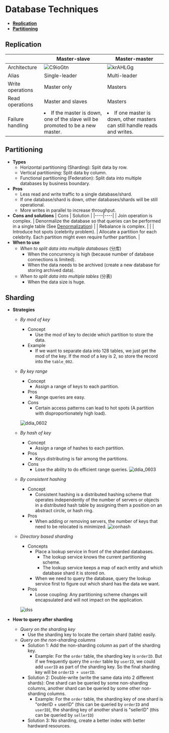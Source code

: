 # Database Techniques

- [**Replication**](#replication)
- [**Partitioning**](#partitioning)

## Replication
| | Master-slave | Master-master |
|---|---|---|
| Architecture | ![C9ioGtn](https://user-images.githubusercontent.com/8989447/116644854-b334b680-a931-11eb-9ff5-60f57652b09d.png) | ![krAHLGg](https://user-images.githubusercontent.com/8989447/116644889-cc3d6780-a931-11eb-956d-c6eebf2f218f.png) |
| Alias | Single-leader | Multi-leader |
| Write operations | Master only  | Masters |
| Read operations | Master and slaves | Masters |
| Failure handling | <li>If the master is down, one of the slave will be promoted to be a new master. | <li>If one master is down, other masters can still handle reads and writes. |

## Partitioning
- **Types**
   - Horizontal partitioning (Sharding): Split data by row.
   - Vertical partitioning: Split data by column.
   - Functional partitioning (Federation): Split data into multiple databases by business boundary.
- **Pros**
   - Less read and write traffic to a single database/shard.
   - If one database/shard is down, other databases/shards will be still operational.
   - More writes in parallel to increase throughput.
- **Cons and solutions**
   | Cons | Solution |
   |----|----|
   | Join operation is complex. | Denormalize the database so that queries can be performed in a single table (See [Denormalization](Database_Design.md#denormalization-materialized-view)) |
   | Rebalance is complex. | |
   | Introduce hot spots (celebrity problem). | Allocate a partition for each celebrity. Each partition might even require further partition. |
- **When to use**
   - *When to split data into multiple databases* (分库)
      - When the concurrency is high (because number of database connections is limited).
      - When the data needs to be archived (create a new database for storing archived data).
   - *When to split data into multiple tables* (分表)
      - When the data size is huge.

## Sharding
- **Strategies**
   - *By mod of key*
      - Concept
         - Use the mod of key to decide which partition to store the data.
      - Example
         - If we want to separate data into 128 tables, we just get the mod of the key. If the mod of a key is 2, so store the record into the `table_002`.
   - *By key range*
      - Concept
         - Assign a range of keys to each partition.
      - Pros
         - Range queries are easy.
      - Cons
         - Certain access patterns can lead to hot spots (A partition with disproportionately high load).
           
     ![ddia_0602](https://user-images.githubusercontent.com/8989447/116647540-09a4f380-a938-11eb-9621-eeeff91e442c.png)
        
   - *By hash of key*
      - Concept
         - Assign a range of hashes to each partition.
      - Pros
         - Keys distributing is fair among the partitions.
      - Cons
         - Lose the ability to do efficient range queries.
     ![ddia_0603](https://user-images.githubusercontent.com/8989447/116647659-525cac80-a938-11eb-847f-c44bfec9f68a.png)
   - *By consistent hashing*
      - Concept
         - Consistent hashing is a distributed hashing scheme that operates independently of the number of servers or objects in a distributed hash table by assigning them a position on an abstract circle, or hash ring.
      - Pros
         - When adding or removing servers, the number of keys that need to be relocated is minimized.
     ![conhash](https://github.com/wuyichen24/system-design-knowledge/assets/8989447/ff7c85d1-3d84-43fd-8a3d-ea93c0c0094f)

   - *Directory based sharding*
      - Concepts
         - Place a lookup service in front of the sharded databases.
            - The lookup service knows the current partitioning scheme.
            - The lookup service keeps a map of each entity and which database shard it is stored on.
         - When we need to query the database, query the lookup service first to figure out which shard has the data we want.
      - Pros
         - Loose coupling: Any partitioning scheme changes will encapsulated and will not impact on the application.
   
     ![dss](https://user-images.githubusercontent.com/8989447/117697354-9d1fc500-b17f-11eb-895d-4164124c4b01.png)
  
- **How to query after sharding**
   - *Query on the sharding key*
      - Use the sharding key to locate the certain shard (table) easily.
   - *Query on the non-sharding columns*
      - Solution 1: Add the non-sharding column as part of the sharding key.
         - Example: For the `order` table, the sharding key is `orderID`. But if we frequently query the `order` table by `userID`, we could add `userID` as part of the sharding key. So the final sharding key will be `orderID + userID`.
      - Solution 2: Double-write (write the same data into 2 different shards): One shard can be queried by some non-sharding columns, another shard can be queried by some other non-sharding columns.
         - Example: For the `order` table, the sharding key of one shard is "orderID + userID" (this can be queried by `orderID` and `userID`), the sharding key of another shard is "sellerID" (this can be queried by `sellerID`)
      - Solution 3: No sharding, create a better index with better hardward resources.
